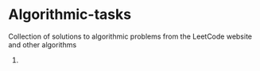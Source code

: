 # Algorithmic-tasks
Collection of solutions to algorithmic problems from the LeetCode website and other algorithms

1. [Two Sum]: https://leetcode.com/problems/two-sum/
